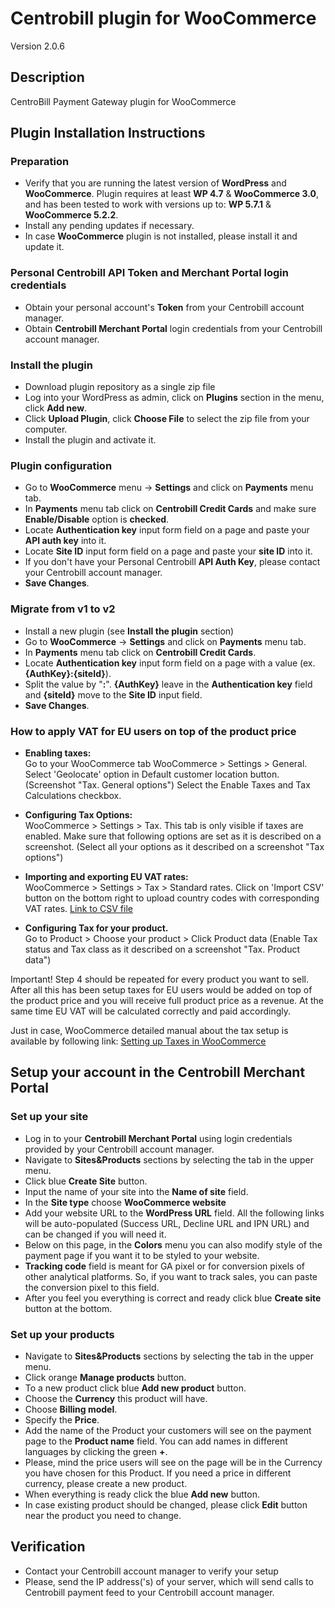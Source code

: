 # Centrobill plugin for WooCommerce  
Version 2.0.6

## Description
CentroBill Payment Gateway plugin for WooCommerce   

##  Plugin Installation Instructions  

### Preparation 
* Verify that you are running the latest version of __WordPress__ and __WooCommerce__. Plugin requires at least __WP 4.7__  & __WooCommerce 3.0__, and has been tested to work with versions up to: __WP 5.7.1__ & __WooCommerce 5.2.2__.
* Install any pending updates if necessary. 
* In case __WooCommerce__ plugin is not installed, please install it and update it.

### Personal Centrobill API Token and Merchant Portal login credentials
* Obtain your personal account's __Token__ from your Centrobill account manager.
* Obtain __Centrobill Merchant Portal__ login credentials from your Centrobill account manager.

### Install the plugin 
* Download plugin repository as a single zip file 
* Log into your WordPress as admin, click on __Plugins__ section in the menu, click __Add new__. 
* Click __Upload Plugin__, click __Choose File__ to select the zip file from your computer. 
* Install the plugin and activate it.  

### Plugin configuration
* Go to __WooCommerce__ menu -> __Settings__ and click on __Payments__ menu tab.
* In __Payments__ menu tab click on __Centrobill Credit Cards__ and make sure __Enable/Disable__ option is __checked__.
* Locate __Authentication key__ input form field on a page and paste your __API auth key__ into it.
* Locate __Site ID__ input form field on a page and paste your __site ID__ into it.
* If you don't have your Personal Centrobill __API Auth Key__, please contact your Centrobill account manager.
* __Save Changes__.

### Migrate from v1 to v2
* Install a new plugin (see __Install the plugin__ section)
* Go to __WooCommerce__ -> __Settings__ and click on __Payments__ menu tab.
* In __Payments__ menu tab click on __Centrobill Credit Cards__.
* Locate __Authentication key__ input form field on a page with a value (ex. __{AuthKey}:{siteId}__).
* Split the value by "__:__". __{AuthKey}__ leave in the __Authentication key__ field and __{siteId}__ move to the __Site ID__ input field.
* __Save Changes__.

### How to apply VAT for EU users on top of the product price
* **Enabling taxes:** \
Go to your WooCommerce tab WooCommerce > Settings > General.
Select 'Geolocate' option in Default customer location button. (Screenshot "Tax. General options")
Select the Enable Taxes and Tax Calculations checkbox.

* **Configuring Tax Options:** \
WooCommerce > Settings > Tax. This tab is only visible if taxes are enabled.
Make sure that following options are set as it is described on a screenshot.
(Select all your options as it described on a screenshot "Tax options")

* **Importing and exporting EU VAT rates:** \
WooCommerce > Settings > Tax > Standard rates.
Click on 'Import CSV' button on the bottom right to upload country codes with corresponding VAT rates.
[Link to CSV file](https://raw.githubusercontent.com/Centrobill/wc-centrobill/master/vat_rates.csv)

* **Configuring Tax for your product.** \
Go to Product > Choose your product > Click Product data
(Enable Tax status and Tax class as it described on a screenshot "Tax. Product data")

Important! Step 4 should be repeated for every product you want to sell.
After all this has been setup taxes for EU users would be added on top of the product price and you will receive full product price as a revenue.
At the same time EU VAT will be calculated correctly and paid accordingly.

Just in case, WooCommerce detailed manual about the tax setup is available by following link: [Setting up Taxes in WooCommerce](https://docs.woocommerce.com/document/setting-up-taxes-in-woocommerce)


## Setup your account in the Centrobill Merchant Portal

### Set up your site
* Log in to your __Centrobill Merchant Portal__ using login credentials provided by your Centrobill account manager.
* Navigate to __Sites&Products__ sections by selecting the tab in the upper menu.
* Click blue __Create Site__ button.
* Input the name of your site into the __Name of site__ field. 
* In the __Site type__ choose __WooCommerce website__
* Add your website URL to the __WordPress URL__ field. All the following links will be auto-populated (Success URL, Decline URL and IPN URL) and can be changed if you will need it.
* Below on this page, in the __Colors__ menu you can also modify style of the payment page if you want it to be styled to your website.
* __Tracking code__ field is meant for GA pixel or for conversion pixels of other analytical platforms. So, if you want to track sales, you can paste the conversion pixel to this field.
* After you feel you everything is correct and ready click blue __Create site__ button at the bottom.

### Set up your products
* Navigate to __Sites&Products__ sections by selecting the tab in the upper menu.
* Click orange __Manage products__ button.
* To a new product click blue __Add new product__ button.
* Choose the __Currency__ this product will have.
* Choose __Billing model__.
* Specify the __Price__.
* Add the name of the Product your customers will see on the payment page to the __Product name__ field. You can add names in different languages by clicking the green __+__. 
* Please, mind the price users will see on the page will be in the Currency you have chosen for this Product. If you need a price in different currency, please create a new product.
* When everything is ready click the blue __Add new__ button.
* In case existing product should be changed, please click __Edit__ button near the product you need to change.

## Verification 
* Contact your Centrobill account manager to verify your setup
* Please, send the IP address('s) of your server, which will send calls to Centrobill payment feed to your Centrobill account manager.
